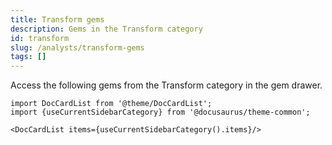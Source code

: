 ```yaml
---
title: Transform gems
description: Gems in the Transform category
id: transform
slug: /analysts/transform-gems
tags: []
---
```


Access the following gems from the Transform category in the gem drawer.

```mdx-code-block
import DocCardList from '@theme/DocCardList';
import {useCurrentSidebarCategory} from '@docusaurus/theme-common';

<DocCardList items={useCurrentSidebarCategory().items}/>
```
